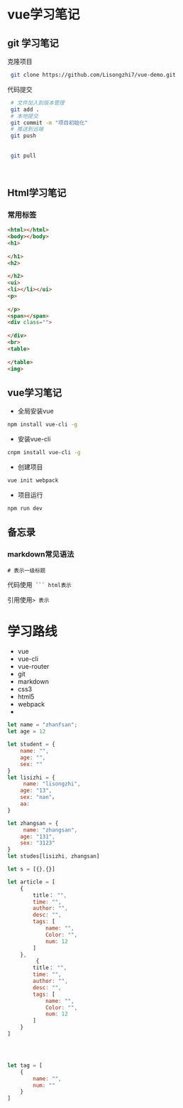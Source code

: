 # vue学习笔记









## git 学习笔记

克隆项目

```bash
 git clone https://github.com/Lisongzhi7/vue-demo.git
```

代码提交

```bash
 # 文件加入到版本管理
 git add .
 # 本地提交
 git commit -m "项目初始化"
 # 推送到远端
 git push
 
 
 git pull
 
 
```



## Html学习笔记

### 常用标签

```html
<html></html>
<body></body>
<h1>
    
</h1>
<h2>
    
</h2>
<ui>
<li></li></ui>
<p>
    
</p>
<span></span>
<div class="">
    
</div>
<br>
<table>
    
</table>
<img>

```



## vue学习笔记

* 全局安装vue

```bash
npm install vue-cli -g
```

* 安装vue-cli

```bash
cnpm install vue-cli -g
```

* 创建项目

```bash
vue init webpack
```

* 项目运行

```bash
npm run dev
```







## 备忘录

### markdown常见语法

`# 表示一级标题`

代码使用` ``` html表示`

引用使用`> 表示`

# 学习路线

* vue
* vue-cli
* vue-router
* git
* markdown
* css3
* html5
* webpack
* 

```javascript
let name = "zhanfsan";
let age = 12

let student = {
    name: "",
    age: "",
    sex: ""
}
let lisizhi = {
     name: "lisongzhi",
    age: "13",
    sex: "nan"，
    aa: 
}

let zhangsan = {
     name: "zhangsan",
    age: "131",
    sex: "3123"
}
let studes[lisizhi, zhangsan]

let s = [{},{}]

let article = [
    {
        title： "",
        time: "",
        author: "",
        desc: "",
        tags: [
            name: "",
            Color: "",
            num: 12
        ]
    },
         {
        title： "",
        time: "",
        author: "",
        desc: "",
        tags: [
            name: "",
            Color: "",
            num: 12
        ]
    }
]




let tag = [
    {
        name: "",
        num: ""
    }
]

```

